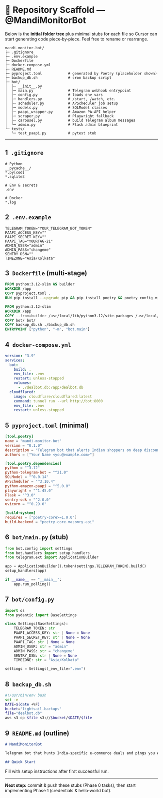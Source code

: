 # 📂 Repository Scaffold — **@MandiMonitorBot**

Below is the **initial folder tree** plus minimal stubs for each file so Cursor can start generating code piece‑by‑piece. Feel free to rename or rearrange.

```text
mandi-monitor-bot/
├─ .gitignore
├─ .env.example
├─ Dockerfile
├─ docker-compose.yml
├─ README.md
├─ pyproject.toml            # generated by Poetry (placeholder shown)
├─ backup_db.sh              # cron backup script
├─ bot/
│  ├─ __init__.py
│  ├─ main.py                # Telegram webhook entrypoint
│  ├─ config.py              # loads env vars
│  ├─ handlers.py            # /start, /watch, etc.
│  ├─ scheduler.py           # APScheduler job setup
│  ├─ models.py              # SQLModel classes
│  ├─ paapi_wrapper.py       # Amazon PA‑API helper
│  ├─ scraper.py             # Playwright fallback
│  ├─ carousel.py            # build Telegram album messages
│  └─ admin.py               # Flask admin blueprint
└─ tests/
   └─ test_paapi.py          # pytest stub
```

---

## 1  `.gitignore`

```
# Python
__pycache__/
*.py[cod]
*.sqlite3

# Env & secrets
.env

# Docker
*.log
```

## 2  `.env.example`

```
TELEGRAM_TOKEN="YOUR_TELEGRAM_BOT_TOKEN"
PAAPI_ACCESS_KEY=""
PAAPI_SECRET_KEY=""
PAAPI_TAG="YOURTAG-21"
ADMIN_USER="admin"
ADMIN_PASS="changeme"
SENTRY_DSN=""
TIMEZONE="Asia/Kolkata"
```

## 3  `Dockerfile` (multi‑stage)

```dockerfile
FROM python:3.12-slim AS builder
WORKDIR /app
COPY pyproject.toml .
RUN pip install --upgrade pip && pip install poetry && poetry config virtualenvs.create false && poetry install --no-dev

FROM python:3.12-slim
WORKDIR /app
COPY --from=builder /usr/local/lib/python3.12/site-packages /usr/local/lib/python3.12/site-packages
COPY bot/ bot/
COPY backup_db.sh ./backup_db.sh
ENTRYPOINT ["python", "-m", "bot.main"]
```

## 4  `docker-compose.yml`

```yaml
version: "3.9"
services:
  bot:
    build: .
    env_file: .env
    restart: unless-stopped
    volumes:
      - ./dealbot.db:/app/dealbot.db
  cloudflared:
    image: cloudflare/cloudflared:latest
    command: tunnel run --url http://bot:8000
    env_file: .env
    restart: unless-stopped
```

## 5  `pyproject.toml` (minimal)

```toml
[tool.poetry]
name = "mandi-monitor-bot"
version = "0.1.0"
description = "Telegram bot that alerts Indian shoppers on deep discounts."
authors = ["Your Name <you@example.com>"]

[tool.poetry.dependencies]
python = "^3.12"
python-telegram-bot = "^21.0"
SQLModel = "^0.0.14"
APScheduler = "^3.10.4"
python-amazon-paapi = "^5.0.0"
playwright = "^1.45.0"
Flask = "^3.0"
sentry-sdk = "^2.0.0"
uvicorn = "^0.29.0"

[build-system]
requires = ["poetry-core>=1.0.0"]
build-backend = "poetry.core.masonry.api"
```

## 6  `bot/main.py` (stub)

```python
from bot.config import settings
from bot.handlers import setup_handlers
from telegram.ext import ApplicationBuilder

app = ApplicationBuilder().token(settings.TELEGRAM_TOKEN).build()
setup_handlers(app)

if __name__ == "__main__":
    app.run_polling()
```

## 7  `bot/config.py`

```python
import os
from pydantic import BaseSettings

class Settings(BaseSettings):
    TELEGRAM_TOKEN: str
    PAAPI_ACCESS_KEY: str | None = None
    PAAPI_SECRET_KEY: str | None = None
    PAAPI_TAG: str | None = None
    ADMIN_USER: str = "admin"
    ADMIN_PASS: str = "changeme"
    SENTRY_DSN: str | None = None
    TIMEZONE: str = "Asia/Kolkata"

settings = Settings(_env_file=".env")
```

## 8  `backup_db.sh`

```bash
#!/usr/bin/env bash
set -e
DATE=$(date +%F)
bucket="lightsail-backups"
file="dealbot.db"
aws s3 cp $file s3://$bucket/$DATE/$file
```

## 9  `README.md` (outline)

```md
# MandiMonitorBot

Telegram bot that hunts India‑specific e‑commerce deals and pings you when prices crash.

## Quick Start
```

Fill with setup instructions after first successful run.

---

**Next step:** commit & push these stubs (Phase 0 tasks), then start implementing Phase 1 (credentials & hello‑world bot).

